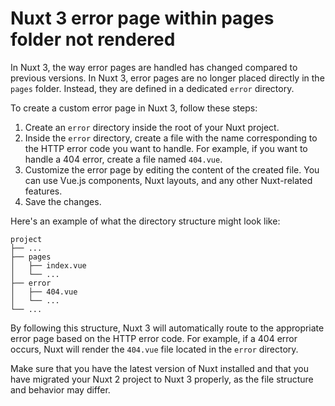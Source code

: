 # Nuxt 3 error page within pages folder not rendered

In Nuxt 3, the way error pages are handled has changed compared to previous versions. In Nuxt 3, error pages are no longer placed directly in the `pages` folder. Instead, they are defined in a dedicated `error` directory.

To create a custom error page in Nuxt 3, follow these steps:

1. Create an `error` directory inside the root of your Nuxt project.
2. Inside the `error` directory, create a file with the name corresponding to the HTTP error code you want to handle. For example, if you want to handle a 404 error, create a file named `404.vue`.
3. Customize the error page by editing the content of the created file. You can use Vue.js components, Nuxt layouts, and any other Nuxt-related features.
4. Save the changes.

Here's an example of what the directory structure might look like:

```
project
├── ...
├── pages
│   ├── index.vue
│   └── ...
├── error
│   ├── 404.vue
│   └── ...
└── ...
```

By following this structure, Nuxt 3 will automatically route to the appropriate error page based on the HTTP error code. For example, if a 404 error occurs, Nuxt will render the `404.vue` file located in the `error` directory.

Make sure that you have the latest version of Nuxt installed and that you have migrated your Nuxt 2 project to Nuxt 3 properly, as the file structure and behavior may differ.
